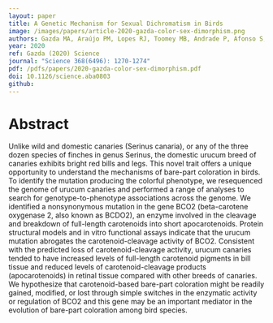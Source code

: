 ```yaml
---
layout: paper
title: A Genetic Mechanism for Sexual Dichromatism in Birds
image: /images/papers/article-2020-gazda-color-sex-dimorphism.png
authors: Gazda MA, Araújo PM, Lopes RJ, Toomey MB, Andrade P, Afonso S, Marques C, Nunes L, Pereira P, Trigo S, Hill GE, Corbo JC, Carneiro M.
year: 2020
ref: Gazda (2020) Science
journal: "Science 368(6496): 1270-1274"
pdf: /pdfs/papers/2020-gazda-color-sex-dimorphism.pdf
doi: 10.1126/science.aba0803
github:
---
```


# Abstract
Unlike wild and domestic canaries (Serinus canaria), or any of the three dozen species of finches in genus Serinus, the domestic urucum breed of canaries exhibits bright red bills and legs. This novel trait offers a unique opportunity to understand the mechanisms of bare-part coloration in birds. To identify the mutation producing the colorful phenotype, we resequenced the genome of urucum canaries and performed a range of analyses to search for genotype-to-phenotype associations across the genome. We identified a nonsynonymous mutation in the gene BCO2 (beta-carotene oxygenase 2, also known as BCDO2), an enzyme involved in the cleavage and breakdown of full-length carotenoids into short apocarotenoids. Protein structural models and in vitro functional assays indicate that the urucum mutation abrogates the carotenoid-cleavage activity of BCO2. Consistent with the predicted loss of carotenoid-cleavage activity, urucum canaries tended to have increased levels of full-length carotenoid pigments in bill tissue and reduced levels of carotenoid-cleavage products (apocarotenoids) in retinal tissue compared with other breeds of canaries. We hypothesize that carotenoid-based bare-part coloration might be readily gained, modified, or lost through simple switches in the enzymatic activity or regulation of BCO2 and this gene may be an important mediator in the evolution of bare-part coloration among bird species.